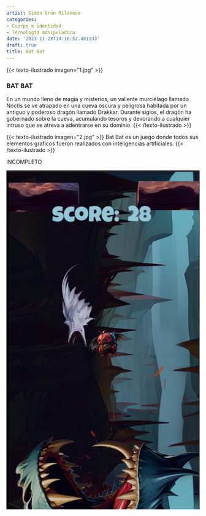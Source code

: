 ```yaml
---
artist: Simón Grún Milanese
categories:
- Cuerpo e identidad
- Tecnología manipuladora
date: '2023-11-28T14:16:52.481333'
draft: true
title: Bat Bat
---
```

{{< texto-ilustrado imagen="1.jpg" >}}
### BAT BAT

En un mundo lleno de magia y misterios, un valiente murciélago llamado Noctis se ve atrapado en una cueva oscura y peligrosa habitada por un antiguo y poderoso dragón llamado Drakkar. Durante siglos, el dragón ha gobernado sobre la cueva, acumulando tesoros y devorando a cualquier intruso que se atreva a adentrarse en su dominio.
{{< /texto-ilustrado >}}

{{< texto-ilustrado imagen="2.jpg" >}}
 Bat Bat es un juego donde todos sus elementos graficos fueron realizados con inteligencias artificiales.
{{< /texto-ilustrado >}}

INCOMPLETO

![](3.jpg "title")
